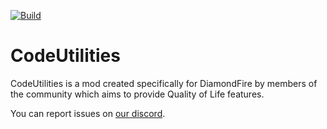 [![Build](https://github.com/CodeUtilities/CodeUtilities/actions/workflows/gradle.yml/badge.svg)](https://github.com/CodeUtilities/CodeUtilities/actions/workflows/gradle.yml)
# CodeUtilities

CodeUtilities is a mod created specifically for DiamondFire by members of the community which aims to provide Quality of Life features.


You can report issues on [our discord](https://discord.gg/WY6tPFE).
